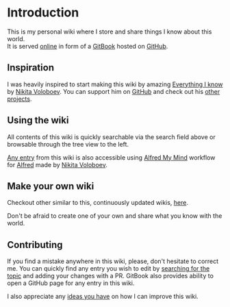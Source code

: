 # Introduction

This is my personal wiki where I store and share things I know about this world.  
It is served [online](https://wiki.rastitkac.net) in form of a [GitBook](https://gitbook.com) hosted on [GitHub](https://github.com/rastitkac/all-i-know).

## Inspiration

I was heavily inspired to start making this wiki by amazing [Everything I know](https://wiki.nikitavoloboev.xyz/) by [Nikita Voloboev](https://nikitavoloboev.xyz/). You can support him on [GitHub](https://github.com/sponsors/nikitavoloboev) and check out his [other projects](https://nikitavoloboev.xyz/projects).

## Using the wiki

All contents of this wiki is quickly searchable via the search field above or browsable through the tree view to the left.

[Any entry](https://github.com/rastitkac/all-i-know/blob/master/SUMMARY.md) from this wiki is also accessible using [Alfred My Mind](https://github.com/nikitavoloboev/alfred-my-mind) workflow for [Alfred](https://www.alfredapp.com/) made by [Nikita Voloboev](https://github.com/nikitavoloboev).

## Make your own wiki

Checkout other similar to this, continuously updated wikis, [here](https://github.com/RichardLitt/meta-knowledge#readme).

Don't be afraid to create one of your own and share what you know with the world.

## Contributing

If you find a mistake anywhere in this wiki, please, don't hesitate to correct me. You can quickly find any entry you wish to edit by [searching for the topic](https://github.com/rastitkac/all-i-know/find/master) and adding your changes with a PR. GitBook also provides ability to open a GitHub page for any entry in this wiki.

I also appreciate any [ideas you have](https://github.com/rastitkac/all-i-know/issues/new) on how I can improve this wiki.

